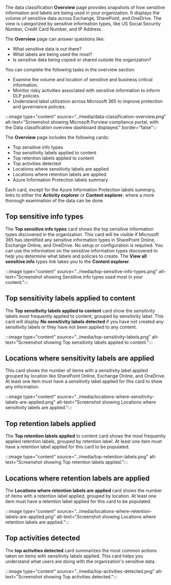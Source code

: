 The data classification **Overview** page provides snapshots of how sensitive information and labels are being used in your organization. It displays the volume of sensitive data across Exchange, SharePoint, and OneDrive. The view is categorized by sensitive information types, like US Social Security Number, Credit Card Number, and IP Address.

The **Overview** page can answer questions like:

- What sensitive data is out there?
- What labels are being used the most?
- Is sensitive data being copied or shared outside the organization?

You can complete the following tasks in the overview section:

- Examine the volume and location of sensitive and business critical information.
- Monitor risky activities associated with sensitive information to inform DLP policies.
- Understand label utilization across Microsoft 365 to improve protection and governance policies.

:::image type="content" source="../media/data-classification-overview.png" alt-text="Screenshot showing Microsoft Purview compliance portal, with the Data classification overview dashboard displayed." border="false":::

The **Overview** page includes the following cards:

- Top sensitive info types
- Top sensitivity labels applied to content
- Top retention labels applied to content
- Top activities detected
- Locations where sensitivity labels are applied
- Locations where retention labels are applied
- Azure Information Protection labels summary

Each card, except for the Azure Information Protection labels summary, links to either the **Activity explorer** or **Content explorer**, where a more thorough examination of the data can be done.

## Top sensitive info types

The **Top sensitive info types** card shows the top sensitive information types discovered in the organization. This card will be visible if Microsoft 365 has identified any sensitive information types in SharePoint Online, Exchange Online, and OneDrive. No setup or configuration is required. You can use the information on the sensitive information types discovered to help you determine what labels and policies to create. The **View all sensitive info** types link takes you to the **Content explorer**.

   :::image type="content" source="../media/top-sensitive-info-types.png" alt-text="Screenshot showing Sensitive info types used most in your content.":::

## Top sensitivity labels applied to content

The **Top sensitivity labels applied to content** card show the sensitivity labels most frequently applied to content, grouped by sensitivity label. This card will display **No sensitivity labels detected** if you have not created any sensitivity labels or they have not been applied to any content.

   :::image type="content" source="../media/top-sensitivity-labels.png" alt-text="Screenshot showing Top sensitivity labels applied to content.":::

## Locations where sensitivity labels are applied

This card shows the number of items with a sensitivity label applied grouped by location like SharePoint Online, Exchange Online, and OneDrive. At least one item must have a sensitivity label applied for this card to show any information.

   :::image type="content" source="../media/locations-where-sensitivity-labels-are-applied.png" alt-text="Screenshot showing Locations where sensitivity labels are applied.":::

## Top retention labels applied

The **Top retention labels applied** to content card shows the most frequently applied retention labels, grouped by retention label. At least one item must have a retention label applied for this card to be populated.

   :::image type="content" source="../media/top-retention-labels.png" alt-text="Screenshot showing Top retention labels applied.":::

## Locations where retention labels are applied

The **Locations where retention labels are applied** card shows the number of items with a retention label applied, grouped by location. At least one item must have a retention label applied for this card to be populated.

   :::image type="content" source="../media/locations-where-retention-labels-are-applied.png" alt-text="Screenshot showing Locations where retention labels are applied.":::

## Top activities detected

The **top activities detected** card summarizes the most common actions taken on items with sensitivity labels applied. This card helps you understand what users are doing with the organization's sensitive data.

   :::image type="content" source="../media/top-activities-detected.png" alt-text="Screenshot showing Top activities detected.":::

